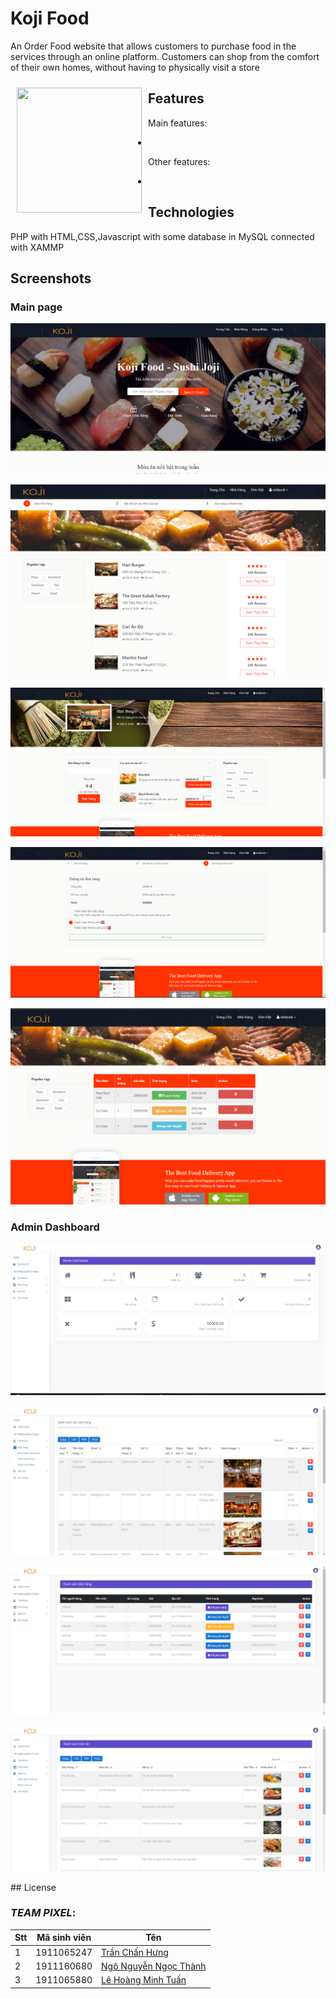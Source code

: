 # Koji Food
An Order Food website that allows customers to purchase food in
the services through an online platform. Customers can shop from the comfort of
their own homes, without having to physically visit a store

[<img src="[https://github.com/hunggoodkidz/KojiFood/blob/master/images/koji.png]" align="left"
width="200" height="200" hspace="10" vspace="10">](https://github.com/hunggoodkidz/KojiFood/blob/master/images/koji.png)  
##
##
##

## Features

Main features: 

- 

Other features:

- 

## Technologies
PHP with HTML,CSS,Javascript with some database in MySQL connected with XAMMP

## Screenshots

### Main page

<p><img src="images/pages/customer_1.png"/> </p>
<p><img src="images/pages/customer_2.png"/> </p>
<p><img src="images/pages/customer_3.png"/> </p>
<p><img src="images/pages/customer_4.png"/> </p>
<p><img src="images/pages/customer_5.png"/> </p>

### Admin Dashboard
<p><img src="images/pages/admin_1.png"/> </p>
<p><img src="images/pages/admin_2.png"/> </p>
<p><img src="images/pages/admin_3.png"/> </p>
<p><img src="images/pages/admin_4.png"/> </p>
## License

### *TEAM PIXEL*:

Stt | Mã sinh viên | Tên
---- | ---- | ---
1 | 1911065247 | [Trần Chấn Hưng](https://www.facebook.com/chanhung.ninzy/)
2 | 1911160680 | [Ngô Nguyễn Ngọc Thành](https://www.facebook.com/dong.ngo.77770/)
3 | 1911065880 | [Lê Hoàng Minh Tuấn](https://www.facebook.com/cuabequyen/)
